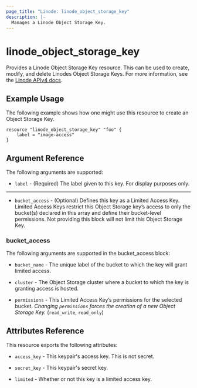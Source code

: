 ```yaml
---
page_title: "Linode: linode_object_storage_key"
description: |-
  Manages a Linode Object Storage Key.
---
```


# linode\_object\_storage\_key

Provides a Linode Object Storage Key resource. This can be used to create, modify, and delete Linodes Object Storage Keys.
For more information, see the [Linode APIv4 docs](https://techdocs.akamai.com/linode-api/reference/post-object-storage-keys).

## Example Usage

The following example shows how one might use this resource to create an Object Storage Key.

```hcl
resource "linode_object_storage_key" "foo" {
    label = "image-access"
}

```

## Argument Reference

The following arguments are supported:

* `label` - (Required) The label given to this key. For display purposes only.

- - -

* `bucket_access` - (Optional) Defines this key as a Limited Access Key. Limited Access Keys restrict this Object Storage key’s access to only the bucket(s) declared in this array and define their bucket-level permissions. Not providing this block will not limit this Object Storage Key.

### bucket_access

The following arguments are supported in the bucket_access block:

* `bucket_name` - The unique label of the bucket to which the key will grant limited access.

* `cluster` - The Object Storage cluster where a bucket to which the key is granting access is hosted.

* `permissions` - This Limited Access Key’s permissions for the selected bucket. *Changing `permissions` forces the creation of a new Object Storage Key.* (`read_write`, `read_only`)

## Attributes Reference

This resource exports the following attributes:

* `access_key` - This keypair's access key. This is not secret.

* `secret_key` - This keypair's secret key.

* `limited` - Whether or not this key is a limited access key.
